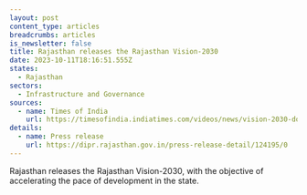 ```yaml
---
layout: post
content_type: articles
breadcrumbs: articles
is_newsletter: false
title: Rajasthan releases the Rajasthan Vision-2030
date: 2023-10-11T18:16:51.555Z
states:
  - Rajasthan
sectors:
  - Infrastructure and Governance
sources:
  - name: Times of India
    url: https://timesofindia.indiatimes.com/videos/news/vision-2030-document-will-give-a-new-direction-to-development-of-rajasthan-cm-gehlot/videoshow/104218516.cms
details:
  - name: Press release
    url: https://dipr.rajasthan.gov.in/press-release-detail/124195/0
---
```

Rajasthan releases the Rajasthan Vision-2030, with the objective of accelerating the pace of development in the state.
